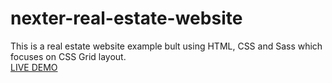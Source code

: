 # nexter-real-estate-website
This is a real estate website example bult using HTML, CSS and Sass which focuses on CSS Grid layout. \
 [LIVE DEMO](https://my-real-estate-site.netlify.app)

